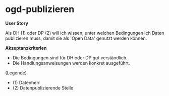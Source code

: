 # ogd-publizieren

**User Story**

Als DH (1) oder DP (2) will ich wissen, unter welchen Bedingungen ich Daten publizieren muss, damit sie als 'Open Data' genutzt werden können.

**Akzeptanzkriterien**
- Die Bedingungen sind für DH oder DP gut verständlich.
- Die Handlungsanweisungen werden konkret ausgeführt.


(Legende)
- (1) Datenherr
- (2) Datenpublizierende Stelle
